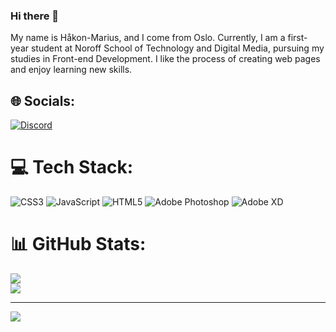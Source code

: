 ### Hi there 👋

My name is Håkon-Marius, and I come from Oslo. Currently, I am a first-year student at Noroff School of Technology and Digital Media, pursuing my studies in Front-end Development. I like the process of creating web pages and enjoy learning new skills.  



## 🌐 Socials:
[![Discord](https://img.shields.io/badge/Discord-%237289DA.svg?logo=discord&logoColor=white)](https://discord.gg/Håkon-MariusSolvang-Aug21PT#9038)
 

# 💻 Tech Stack:
![CSS3](https://img.shields.io/badge/css3-%231572B6.svg?style=for-the-badge&logo=css3&logoColor=white) ![JavaScript](https://img.shields.io/badge/javascript-%23323330.svg?style=for-the-badge&logo=javascript&logoColor=%23F7DF1E) ![HTML5](https://img.shields.io/badge/html5-%23E34F26.svg?style=for-the-badge&logo=html5&logoColor=white) ![Adobe Photoshop](https://img.shields.io/badge/adobephotoshop-%2331A8FF.svg?style=for-the-badge&logo=adobephotoshop&logoColor=white) ![Adobe XD](https://img.shields.io/badge/Adobe%20XD-470137?style=for-the-badge&logo=Adobe%20XD&logoColor=#FF61F6)  

# 📊 GitHub Stats:
![](https://github-readme-stats.vercel.app/api?username=hakon-marius&theme=dark&hide_border=false&include_all_commits=true&count_private=true)<br/>
![](https://github-readme-stats.vercel.app/api/top-langs/?username=hakon-marius&theme=dark&hide_border=false&include_all_commits=true&count_private=true&layout=compact)

---
[![](https://visitcount.itsvg.in/api?id=hakon-marius&icon=0&color=0)](https://visitcount.itsvg.in)

<!-- Proudly created with GPRM ( https://gprm.itsvg.in ) -->
